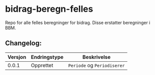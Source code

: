 # bidrag-beregn-felles
Repo for alle felles beregninger for bidrag. Disse erstatter beregninger i BBM.

## Changelog:

Versjon | Endringstype | Beskrivelse
--------|--------------|------------
0.0.1   | Opprettet    | `Periode` og `Periodiserer`
